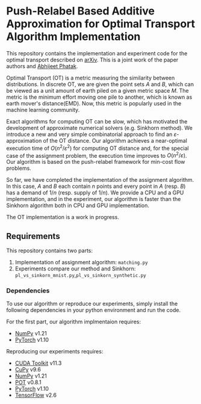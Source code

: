 # Push-Relabel Based Additive Approximation for Optimal Transport Algorithm Implementation

This repository contains the implementation and experiment code for the optimal transport described on [arXiv](). This is a joint work of the paper authors and [Abhijeet Phatak](https://github.com/abhijit-15).

Optimal Transport (OT) is a metric measuring the similarity between distributions. In discrete OT, we are given the point sets $A$ and $B$, which can be viewed as a unit amount of earth piled on a given metric space $M$. The metric is the minimum effort moving one pile to another, which is known as earth mover's distance(EMD). Now, this metric is popularly used in the machine learning community.

Exact algorithms for computing OT can be slow, which has motivated the development of approximate numerical solvers (e.g. Sinkhorn method). We introduce a new and very simple combinatorial approach to find an $\varepsilon$-approximation of the OT distance. Our algorithm achieves a near-optimal execution time of $O(n^2/\varepsilon^2)$ for computing OT distance and, for the special case of the assignment problem, the execution time improves to $O(n^2/\varepsilon)$. Our algorithm is based on the push-relabel framework for min-cost flow problems.

So far, we have completed the implementation of the assignment algorithm. In this case, $A$ and $B$ each contain $n$ points and every point in $A$ (resp. $B$) has a demand of $1/n$ (resp. supply of $1/n$). We provide a CPU and a GPU implementation, and in the experiment, our algorithm is faster than the Sinkhorn algorithm both in CPU and GPU implementation. 

The OT implementation is a work in progress.

## Requirements
This repository contains two parts: 

1. Implementation of assignment algorithm: `matching.py`
2. Experiments compare our method and Sinkhorn: `pl_vs_sinkorn_mnist.py`,`pl_vs_sinkorn_synthetic.py`

### Dependencies

To use our algorithm or reproduce our experiments, simply install the following dependencies in your python environment and run the code.

For the first part, our algorithm implmentaion requires:

- [NumPy](https://numpy.org/install/) v1.21 
- [PyTorch](https://pytorch.org/) v1.10

Reproducing our experiments requires:

- [CUDA Toolkit](https://developer.nvidia.com/cuda-11.3.0-download-archive) v11.3
- [CuPy](https://docs.cupy.dev/en/stable/install.html) v9.6
- [NumPy](https://numpy.org/install/) v1.21
- [POT](https://pythonot.github.io/) v0.8.1
- [PyTorch](https://pytorch.org/) v1.10
- [TensorFlow](https://www.tensorflow.org/install) v2.6


## 